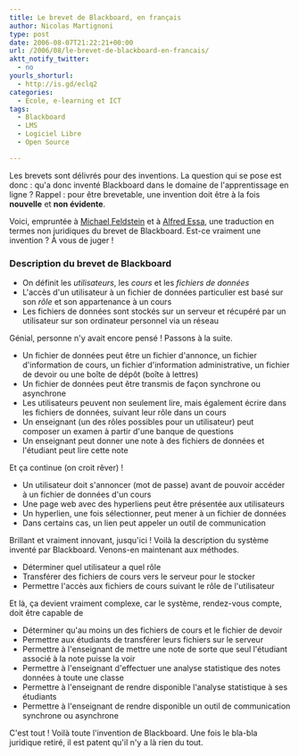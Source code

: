 ```yaml
---
title: Le brevet de Blackboard, en français
author: Nicolas Martignoni
type: post
date: 2006-08-07T21:22:21+00:00
url: /2006/08/le-brevet-de-blackboard-en-francais/
aktt_notify_twitter:
  - no
yourls_shorturl:
  - http://is.gd/eclq2
categories:
  - École, e-learning et ICT
tags:
  - Blackboard
  - LMS
  - Logiciel Libre
  - Open Source

---
```

Les brevets sont délivrés pour des inventions. La question qui se pose est donc : qu'a donc inventé Blackboard dans le domaine de l'apprentissage en ligne ? Rappel : pour être brevetable, une invention doit être à la fois **nouvelle** et **non évidente**.

Voici, empruntée à <a href="http://mfeldstein.com/index.php/weblog/permalink/the_blackboard_patent_claims_in_plain_english/" target="_blank">Michael Feldstein</a> et à  <a href="http://tatler.typepad.com/nose/2006/08/how_to_think_ab_3.html" target="_blank">Alfred Essa</a>, une traduction en termes non juridiques du brevet de Blackboard. Est-ce vraiment une invention ? À vous de juger !

### Description du brevet de Blackboard

  * On définit les _utilisateurs_, les _cours_ et les _fichiers de données_
  * L'accès d'un utilisateur à un fichier de données particulier est basé sur son _rôle_ et son appartenance à un cours
  * Les fichiers de données sont stockés sur un serveur et récupéré par un utilisateur sur son ordinateur personnel via un réseau

Génial, personne n'y avait encore pensé ! Passons à la suite.

  * Un fichier de données peut être un fichier d'annonce, un fichier d'information de cours, un fichier d'information administrative, un fichier de devoir ou une boîte de dépôt (boîte à lettres)
  * Un fichier de données peut être transmis de façon synchrone ou asynchrone
  * Les utilisateurs peuvent non seulement lire, mais également écrire dans les fichiers de données, suivant leur rôle dans un cours
  * Un enseignant (un des rôles possibles pour un utilisateur) peut composer un examen à partir d'une banque de questions
  * Un enseignant peut donner une note à des fichiers de données et l'étudiant peut lire cette note

Et ça continue (on croit rêver) !

  * Un utilisateur doit s'annoncer (mot de passe) avant de pouvoir accéder à un fichier de données d'un cours
  * Une page web avec des hyperliens peut être présentée aux utilisateurs
  * Un hyperlien, une fois sélectionner, peut mener à un fichier de données
  * Dans certains cas, un lien peut appeler un outil de communication

Brillant et vraiment innovant, jusqu'ici ! Voilà la description du système inventé par Blackboard. Venons-en maintenant aux méthodes.

  * Déterminer quel utilisateur a quel rôle
  * Transférer des fichiers de cours vers le serveur pour le stocker
  * Permettre l'accès aux fichiers de cours suivant le rôle de l'utilisateur

Et là, ça devient vraiment complexe, car le système, rendez-vous compte, doit être capable de

  * Déterminer qu'au moins un des fichiers de cours et le fichier de devoir
  * Permettre aux étudiants de transférer leurs fichiers sur le serveur
  * Permettre à l'enseignant de mettre une note de sorte que seul l'étudiant associé à la note puisse la voir
  * Permettre à l'enseignant d'effectuer une analyse statistique des notes données à toute une classe
  * Permettre à l'enseignant de rendre disponible l'analyse statistique à ses étudiants
  * Permettre à l'enseignant de rendre disponible un outil de communication synchrone ou asynchrone

C'est tout ! Voilà toute l'invention de Blackboard. Une fois le bla-bla juridique retiré, il est patent qu'il n'y a là rien du tout.